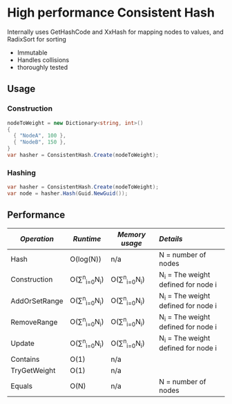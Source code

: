 # High performance Consistent Hash
 Internally uses GetHashCode and XxHash for mapping nodes to values, and RadixSort for sorting
* Immutable 
* Handles collisions
* thoroughly tested
## Usage
### Construction
```csharp
nodeToWeight = new Dictionary<string, int>() 
{
  { "NodeA", 100 },
  { "NodeB", 150 },
}
var hasher = ConsistentHash.Create(nodeToWeight);
```

### Hashing
```csharp
var hasher = ConsistentHash.Create(nodeToWeight);
var node = hasher.Hash(Guid.NewGuid());
```

## Performance 
*Operation*|*Runtime*|*Memory usage*|*Details*
--- | --- | --- | :--
Hash | O(log(N)) | n/a | N = number of nodes
Construction | O(&sum;<sup>n</sup><sub>i=0</sub>N<sub>i</sub>) | O(&sum;<sup>n</sup><sub>i=0</sub>N<sub>i</sub>) | N<sub>i</sub> = The weight defined for node i
AddOrSetRange | O(&sum;<sup>n</sup><sub>i=0</sub>N<sub>i</sub>) | O(&sum;<sup>n</sup><sub>i=0</sub>N<sub>i</sub>) | N<sub>i</sub> = The weight defined for node i
RemoveRange | O(&sum;<sup>n</sup><sub>i=0</sub>N<sub>i</sub>) | O(&sum;<sup>n</sup><sub>i=0</sub>N<sub>i</sub>) | N<sub>i</sub> = The weight defined for node i
Update | O(&sum;<sup>n</sup><sub>i=0</sub>N<sub>i</sub>) | O(&sum;<sup>n</sup><sub>i=0</sub>N<sub>i</sub>) | N<sub>i</sub> = The weight defined for node i
Contains | O(1) | n/a |
TryGetWeight | O(1) | n/a |
Equals | O(N) | n/a | N = number of nodes

